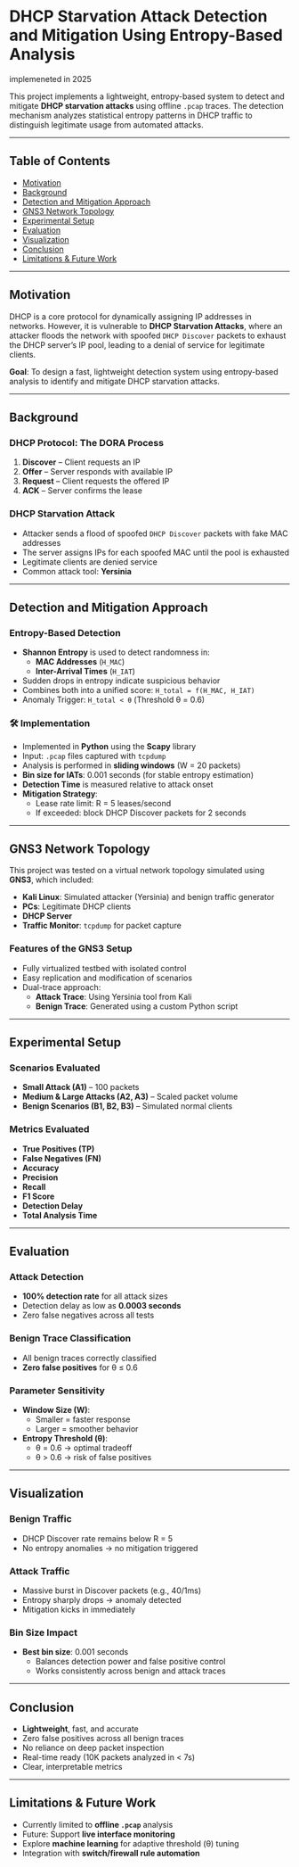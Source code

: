 # DHCP Starvation Attack Detection and Mitigation Using Entropy-Based Analysis
implemeneted in 2025

This project implements a lightweight, entropy-based system to detect and mitigate **DHCP starvation attacks** using offline `.pcap` traces. The detection mechanism analyzes statistical entropy patterns in DHCP traffic to distinguish legitimate usage from automated attacks.

---

##  Table of Contents

- [Motivation](#motivation)
- [Background](#background)
- [Detection and Mitigation Approach](#detection-and-mitigation-approach)
- [GNS3 Network Topology](#gns3-network-topology)
- [Experimental Setup](#experimental-setup)
- [Evaluation](#evaluation)
- [Visualization](#visualization)
- [Conclusion](#conclusion)
- [Limitations & Future Work](#limitations--future-work)

---

##  Motivation

DHCP is a core protocol for dynamically assigning IP addresses in networks. However, it is vulnerable to **DHCP Starvation Attacks**, where an attacker floods the network with spoofed `DHCP Discover` packets to exhaust the DHCP server’s IP pool, leading to a denial of service for legitimate clients.

**Goal**: To design a fast, lightweight detection system using entropy-based analysis to identify and mitigate DHCP starvation attacks.

---

##  Background

###  DHCP Protocol: The DORA Process

1. **Discover** – Client requests an IP
2. **Offer** – Server responds with available IP
3. **Request** – Client requests the offered IP
4. **ACK** – Server confirms the lease

###  DHCP Starvation Attack

- Attacker sends a flood of spoofed `DHCP Discover` packets with fake MAC addresses
- The server assigns IPs for each spoofed MAC until the pool is exhausted
- Legitimate clients are denied service
- Common attack tool: **Yersinia**

---

##  Detection and Mitigation Approach

###  Entropy-Based Detection

- **Shannon Entropy** is used to detect randomness in:
  - **MAC Addresses** (`H_MAC`)
  - **Inter-Arrival Times** (`H_IAT`)
- Sudden drops in entropy indicate suspicious behavior
- Combines both into a unified score: `H_total = f(H_MAC, H_IAT)`
- Anomaly Trigger: `H_total < θ` (Threshold θ = 0.6)

### 🛠️ Implementation

- Implemented in **Python** using the **Scapy** library
- Input: `.pcap` files captured with `tcpdump`
- Analysis is performed in **sliding windows** (W = 20 packets)
- **Bin size for IATs**: 0.001 seconds (for stable entropy estimation)
- **Detection Time** is measured relative to attack onset
- **Mitigation Strategy**:
  - Lease rate limit: R = 5 leases/second
  - If exceeded: block DHCP Discover packets for 2 seconds

---

##  GNS3 Network Topology

This project was tested on a virtual network topology simulated using **GNS3**, which included:

- **Kali Linux**: Simulated attacker (Yersinia) and benign traffic generator
- **PCs**: Legitimate DHCP clients
- **DHCP Server**
- **Traffic Monitor**: `tcpdump` for packet capture

### Features of the GNS3 Setup

- Fully virtualized testbed with isolated control
- Easy replication and modification of scenarios
- Dual-trace approach:
  - **Attack Trace**: Using Yersinia tool from Kali
  - **Benign Trace**: Generated using a custom Python script

---

##  Experimental Setup

###  Scenarios Evaluated

- **Small Attack (A1)** – 100 packets
- **Medium & Large Attacks (A2, A3)** – Scaled packet volume
- **Benign Scenarios (B1, B2, B3)** – Simulated normal clients

###  Metrics Evaluated

- **True Positives (TP)**
- **False Negatives (FN)**
- **Accuracy**
- **Precision**
- **Recall**
- **F1 Score**
- **Detection Delay**
- **Total Analysis Time**

---

##  Evaluation

###  Attack Detection

- **100% detection rate** for all attack sizes
- Detection delay as low as **0.0003 seconds**
- Zero false negatives across all tests

###  Benign Trace Classification

- All benign traces correctly classified
- **Zero false positives** for θ ≤ 0.6

###  Parameter Sensitivity

- **Window Size (W)**:
  - Smaller = faster response
  - Larger = smoother behavior
- **Entropy Threshold (θ)**:
  - θ = 0.6 → optimal tradeoff
  - θ > 0.6 → risk of false positives

---

##  Visualization

###  Benign Traffic

- DHCP Discover rate remains below R = 5
- No entropy anomalies → no mitigation triggered

###  Attack Traffic

- Massive burst in Discover packets (e.g., 40/1ms)
- Entropy sharply drops → anomaly detected
- Mitigation kicks in immediately

###  Bin Size Impact

- **Best bin size**: 0.001 seconds
  - Balances detection power and false positive control
  - Works consistently across benign and attack traces

---

##  Conclusion

-  **Lightweight**, fast, and accurate
-  Zero false positives across all benign traces
-  No reliance on deep packet inspection
-  Real-time ready (10K packets analyzed in < 7s)
-  Clear, interpretable metrics

---

##  Limitations & Future Work

-  Currently limited to **offline `.pcap`** analysis
-  Future: Support **live interface monitoring**
-  Explore **machine learning** for adaptive threshold (θ) tuning
-  Integration with **switch/firewall rule automation**

